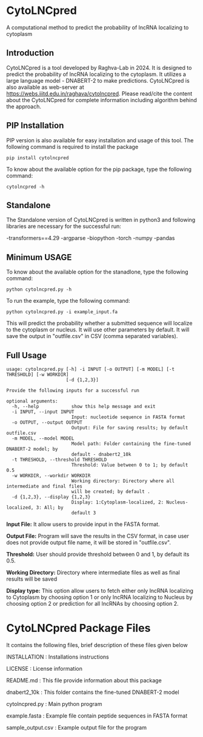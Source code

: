# **CytoLNCpred**
A computational method to predict the probability of lncRNA localizing to cytoplasm
## Introduction
CytoLNCpred is a tool developed by Raghva-Lab in 2024. It is designed to predict the probability of lncRNA localizing to the cytoplasm. It utilizes a large language model - DNABERT-2 to make predictions. CytoLNCpred is also available as web-server at https://webs.iiitd.edu.in/raghava/cytolncpred. Please read/cite the content about the CytoLNCpred for complete information including algorithm behind the approach.

## PIP Installation
PIP version is also available for easy installation and usage of this tool. The following command is required to install the package 
```
pip install cytolncpred
```
To know about the available option for the pip package, type the following command:
```
cytolncpred -h
```
## Standalone
The Standalone version of CytoLNCpred is written in python3 and following libraries are necessary for the successful run:

-transformers==4.29
-argparse
-biopython
-torch
-numpy
-pandas

## Minimum USAGE
To know about the available option for the stanadlone, type the following command:
```
python cytolncpred.py -h
```
To run the example, type the following command:
```
python cytolncpred.py -i example_input.fa
```
This will predict the probability whether a submitted sequence will localize to the cytoplasm or nucleus. It will use other parameters by default. It will save the output in "outfile.csv" in CSV (comma separated variables).

## Full Usage
```
usage: cytolncpred.py [-h] -i INPUT [-o OUTPUT] [-m MODEL] [-t THRESHOLD] [-w WORKDIR]
                      [-d {1,2,3}]

```
```
Provide the following inputs for a successful run

optional arguments:
  -h, --help            show this help message and exit
  -i INPUT, --input INPUT
                        Input: nucleotide sequence in FASTA format
  -o OUTPUT, --output OUTPUT
                        Output: File for saving results; by default outfile.csv
  -m MODEL, --model MODEL
                        Model path: Folder containing the fine-tuned DNABERT-2 model; by
                        default - dnabert2_10k
  -t THRESHOLD, --threshold THRESHOLD
                        Threshold: Value between 0 to 1; by default 0.5
  -w WORKDIR, --workdir WORKDIR
                        Working directory: Directory where all intermediate and final files
                        will be created; by default .
  -d {1,2,3}, --display {1,2,3}
                        Display: 1:Cytoplasm-localized, 2: Nucleus-localized, 3: All; by
                        default 3
```

**Input File:** It allow users to provide input in the FASTA format.

**Output File:** Program will save the results in the CSV format, in case user does not provide output file name, it will be stored in "outfile.csv".

**Threshold:** User should provide threshold between 0 and 1, by default its 0.5.

**Working Directory:** Directory where intermediate files as well as final results will be saved

**Display type:** This option allow users to fetch either only lncRNA localizing to Cytoplasm by choosing option 1 or only lncRNA localizing to Nucleus by choosing option 2  or prediction for all lncRNAs by choosing option 2.

CytoLNCpred Package Files
=======================
It contains the following files, brief description of these files given below

INSTALLATION			: Installations instructions

LICENSE				: License information

README.md			: This file provide information about this package

dnabert2_10k			: This folder contains the fine-tuned DNABERT-2 model

cytolncpred.py                  : Main python program

example.fasta	                : Example file contain peptide sequences in FASTA format

sample_output.csv		: Example output file for the program
